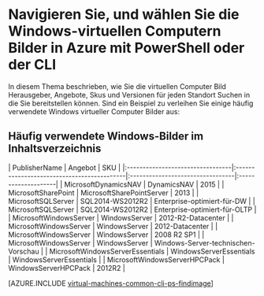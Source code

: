 <properties
   pageTitle="Navigieren, und wählen Sie Windows virtueller Computer Bilder | Microsoft Azure"
   description="Erfahren Sie, wie die Publisher, Angebot und SKU für Bilder zu ermitteln, bei einen Windows-Computer mit dem Ressourcenmanager Bereitstellungsmodell zu erstellen."
   services="virtual-machines-windows"
   documentationCenter=""
   authors="squillace"
   manager="timlt"
   editor=""
   tags="azure-resource-manager"
   />

<tags
   ms.service="virtual-machines-windows"
   ms.devlang="na"
   ms.topic="article"
   ms.tgt_pltfrm="vm-windows"
   ms.workload="infrastructure"
   ms.date="08/23/2016"
   ms.author="rasquill"/>

# <a name="navigate-and-select-windows-virtual-machine-images-in-azure-with-powershell-or-the-cli"></a>Navigieren Sie, und wählen Sie die Windows-virtuellen Computern Bilder in Azure mit PowerShell oder der CLI

In diesem Thema beschrieben, wie Sie die virtuellen Computer Bild Herausgeber, Angebote, Skus und Versionen für jeden Standort Suchen in die Sie bereitstellen können. Sind ein Beispiel zu verleihen Sie einige häufig verwendete Windows virtueller Computer Bilder aus:

## <a name="table-of-commonly-used-windows-images"></a>Häufig verwendete Windows-Bilder im Inhaltsverzeichnis


| PublisherName                        | Angebot                                 | SKU                         |
|:---------------------------------|:-------------------------------------------|:---------------------------------|:--------------------|
| MicrosoftDynamicsNAV             | DynamicsNAV                                | 2015                             |
| MicrosoftSharePoint              | MicrosoftSharePointServer                  | 2013                             |
| MicrosoftSQLServer               | SQL2014-WS2012R2                           | Enterprise-optimiert-für-DW      |
| MicrosoftSQLServer               | SQL2014-WS2012R2                           | Enterprise-optimiert-für-OLTP    |
| MicrosoftWindowsServer           | WindowsServer                              | 2012-R2-Datacenter                  |
| MicrosoftWindowsServer           | WindowsServer                              | 2012-Datacenter               |
| MicrosoftWindowsServer           | WindowsServer                              | 2008 R2 SP1 |
| MicrosoftWindowsServer           | WindowsServer                              | Windows-Server-technischen-Vorschau |
| MicrosoftWindowsServerEssentials | WindowsServerEssentials                    | WindowsServerEssentials          |
| MicrosoftWindowsServerHPCPack    | WindowsServerHPCPack                       | 2012R2                           |


[AZURE.INCLUDE [virtual-machines-common-cli-ps-findimage](../../includes/virtual-machines-common-cli-ps-findimage.md)]
